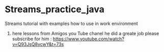 # Streams_practice_java
Streams tutorial with examples how to use in work environment 

1. here lessons from Amigos you Tube chanel he did a greate job please subscribe for him : https://www.youtube.com/watch?v=Q93JsQ8vcwY&t=73s

